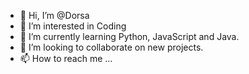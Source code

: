 - 👋 Hi, I’m @Dorsa
- 👀 I’m interested in Coding
- 🌱 I’m currently learning Python, JavaScript and Java.
- 💞️ I’m looking to collaborate on new projects.
- 📫 How to reach me ...

<!---
Dorsaba/Dorsaba is a ✨ special ✨ repository because its `README.md` (this file) appears on your GitHub profile.
You can click the Preview link to take a look at your changes.
--->
